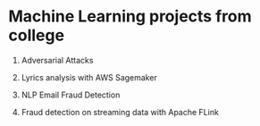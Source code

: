 # Machine Learning projects from college

1. Adversarial Attacks

2. Lyrics analysis with AWS Sagemaker

3. NLP Email Fraud Detection

4. Fraud detection on streaming data with Apache FLink 


